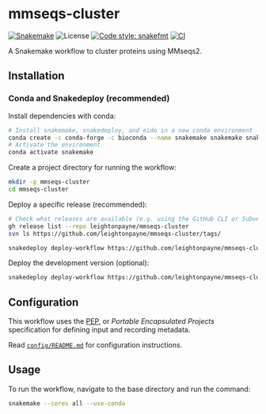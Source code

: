 # mmseqs-cluster

[![Snakemake](https://img.shields.io/badge/snakemake-7.19.1-brightgreen.svg?style=flat)](https://snakemake.readthedocs.io)
![License](https://img.shields.io/badge/License-MIT-blue.svg)
[![Code style: snakefmt](https://img.shields.io/badge/code%20style-snakefmt-000000.svg)](https://github.com/snakemake/snakefmt)
[![CI](https://github.com/leightonpayne/mmseqs-cluster/actions/workflows/ci.yaml/badge.svg)](https://github.com/leightonpayne/mmseqs-cluster/actions/workflows/ci.yaml)

A Snakemake workflow to cluster proteins using MMseqs2.

## Installation

### Conda and Snakedeploy (recommended)

Install dependencies with conda:

```bash
# Install snakemake, snakedeploy, and eido in a new conda environment
conda create -c conda-forge -c bioconda --name snakemake snakemake snakedeploy eido
# Activate the environment
conda activate snakemake
```

Create a project directory for running the workflow:

```bash
mkdir -p mmseqs-cluster
cd mmseqs-cluster
```

Deploy a specific release (recommended):

```bash
# Check what releases are available (e.g. using the GitHub CLI or Subversion)
gh release list --repo leightonpayne/mmseqs-cluster
svn ls https://github.com/leightonpayne/mmseqs-cluster/tags/
```

```bash
snakedeploy deploy-workflow https://github.com/leightonpayne/mmseqs-cluster . --tag <RELEASE>
```

Deploy the development version (optional):

```bash
snakedeploy deploy-workflow https://github.com/leightonpayne/mmseqs-cluster . --branch master
```

## Configuration

This workflow uses the [PEP](https://pep.databio.org/en/latest/), or *Portable Encapsulated Projects* specification for defining input and recording metadata.

Read [`config/README.md`](https://github.com/leightonpayne/mmseqs-cluster/tree/master/config/README.md) for configuration instructions.

## Usage

To run the workflow, navigate to the base directory and run the command:

```bash
snakemake --cores all --use-conda
```



